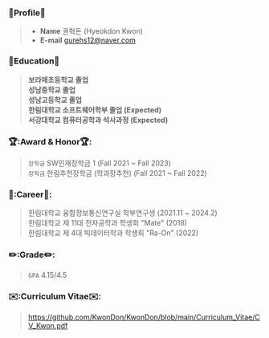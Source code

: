 
### 👀Profile👀
> - __Name__
> 권혁돈 (Hyeokdon Kwon)
> - __E-mail__
> gurehs12@naver.com

### 🏫Education🏫
> __보라매초등학교 졸업__ <br>
> __성남중학교 졸업__   
> __성남고등학교 졸업__   
> __한림대학교 소프트웨어학부 졸업 (Expected)__ <br>
> __서강대학교 컴퓨터공학과 석사과정 (Expected)__ 

### 🏆:Award & Honor🏆:
> `장학금` SW인재장학금 1 (Fall 2021 ~ Fall 2023)<br>
> `장학금` 한림추천장학금 (학과장추천) (Fall 2021 ~ Fall 2022)<br>

### 📃:Career📃:
> 한림대학교 융합정보통신연구실 학부연구생 (2021.11 ~ 2024.2)<br>
> 한림대학교 제 11대 전자공학과 학생회 "Mate" (2018)<br>
> 한림대학교 제 4대 빅데이터학과 학생회 "Ra-On" (2022)<br>

### ✏️:Grade✏️:
> `GPA` 4.15/4.5 <br>

### ✉️:Curriculum Vitae✉️:
> https://github.com/KwonDon/KwonDon/blob/main/Curriculum_Vitae/CV_Kwon.pdf
